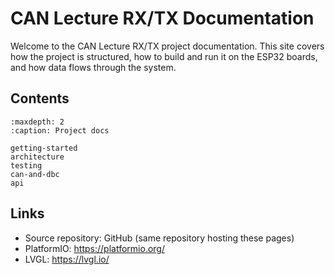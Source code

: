 # CAN Lecture RX/TX Documentation

Welcome to the CAN Lecture RX/TX project documentation. This site covers how the project is structured, how to build and run it on the ESP32 boards, and how data flows through the system.

## Contents

```{toctree}
:maxdepth: 2
:caption: Project docs

getting-started
architecture
testing
can-and-dbc
api
```

## Links

- Source repository: GitHub (same repository hosting these pages)
- PlatformIO: https://platformio.org/
- LVGL: https://lvgl.io/
